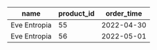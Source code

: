 | name          | product_id    | order_time    |
|-------------  |-------------  | ------------- |
| Eve Entropia  | 55            | 2022-04-30    |
| Eve Entropia  | 56            | 2022-05-01    |

